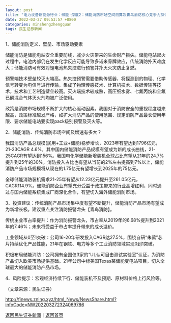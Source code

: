 ```yaml
---
layout: post
title: "电力设备新能源行业：储能·深度2：储能消防市场空间测算及青鸟消防核心竞争力探讨"
date: 2022-03-27 09:53:57 +0800
categories: minshengzhengquan
tags: 民生证券新闻
---
```

<p>1、储能消防定义、壁垒、市场驱动要素</p>
 <p>储能消防是储能电站安全重要防线，减少火灾带来的生命财产损失。储能电站起火过程中，电池内部仍在发生化学反应可能导致多诺米骨牌效应，传统消防扑灭难度大；储能消防可有效对锂电池热失控进行预警并扑灭火灾防止复燃。</p>
 <p>预警端技术壁垒较灭火端高。热失控预警需要借助传感器，将探测到的物理、化学信号转变为电信号进行传输，集成了物理传感技术、计算机技术、数据传输等技术，技术和工艺制造壁垒较高。灭火端技术较成熟，高压细水雾、七氟丙烷和全氟已酮混合气体灭火剂均被广泛使用。</p>
 <p>政策是消防市场规模不断扩大的核心驱动因素。我国对于消防安全的重视程度越来越高，政策标准越发严格，如扩大消防产品的使用范围、规定消防产品最长使用年限、要求储能电站要实现pack级别预警及灭火等。</p>
 <p>2、储能消防、传统消防市场空间及增速有多大？</p>
 <p>我国消防产品总规模(民用+工业+储能)稳步增长，2023年有望达到1796亿元，21-23CAGR 4.6%，其中国内储能消防产品规模有望成为新的成长曲线，21-25CAGR有望达到156%。我国电化学储能新增装机全球占比有望从21年的24.7%提升到25年的30%，消防投入占比也有望从当前的2%左右提高到7%以上，储能消防产品市场规模将从现在的1.75亿元有望增长到2025年的75亿元。</p>
 <p>全球储能消防装机需求21-25年有望从12.23亿元提升至261.05亿元，CAGR114.9%。储能消防企业有望充分受益于政策带来的行业高增红利，同时通过与国内储能系统集成厂商深化合作，有望切入海外储能消防市场。</p>
 <p>3、投资建议：传统消防产品市场集中度有望不断提升，储能消防产品市场有望成为新增长极。建议重点关注消防报警龙头【青鸟消防】。</p>
 <p>传统主业市占率提升：作为消防报警龙头，市占率从2019年的6.68%提升到2021年的7.46%；未来将受益于市占率提升带来的成长溢价。</p>
 <p>工业领域从0至1突破：公司16-20年研发投入CAGR达27.5%，围绕自研“朱鹮”芯片持续优化产品性能，21年在钢铁、电力等多个工业消防领域实现0到1突破。</p>
 <p>积极布局储能消防：公司拥有全国仅3家的“UL认可目击测试实验室”认证，为消防产品切入欧美市场提供基础。21年公司中标美国Texas某储能变电站项目，切入全球最大的储能消防产品市场。</p>
 <p>4、风险提示：宏观经济持续下行、储能装机不及预期、原材料价格上行风险等。</p><p class="em_media">（文章来源：民生证券）</p>

<http://finews.zning.xyz/html_News/NewsShare.html?infoCode=NW202203272324069786>

[返回民生证券新闻](//finews.withounder.com/category/minshengzhengquan.html)｜[返回首页](//finews.withounder.com/)